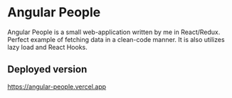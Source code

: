 

# Angular People

Angular People is a small web-application written by me in React/Redux.
Perfect example of fetching data in a clean-code manner.
It is also utilizes lazy load and React Hooks.

## Deployed version
https://angular-people.vercel.app
